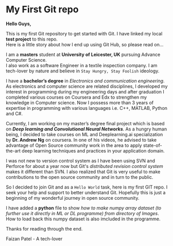 # My First Git repo

**Hello Guys,**

This is my first Git repository to get started with Git. I have linked my local **test project** to this repo.  
Here is a little story about how I end up using Git Hub, so please read on...  

I am a **masters** student at **University of Leicester, UK** pursuing Advance Computer Science.  
I also work as a software Engineer in a textile inspection company. I am tech-lover by nature and believe in `Stay Hungry, Stay Foolish` ideology.  

I have a **bachelor’s degree** in *Electronics and communication engineering*. As electronics and computer science are related disciplines, I developed my interest in programming during my engineering days and after graduation I completed various courses on Coursera and Edx to strengthen my knowledge in Computer science. Now I possess more than 3 years of expertise in programming with various languages i.e. C++, MATLAB, Python and C#.  

Currently, I am working on my master’s degree final project which is based on **_Deep learning and Convolutional Neural Networks_**. As a hungry human being, I decided to take courses on ML and Deeplearning.ai specialization by **Dr. Andrew Ng** on coursera. In one of his videos, he advised to take advantage of Open Source community work in the area to apply state-of-the-art deep learning techniques and practices in your application domain.  

I was not new to version control system as I have been using SVN and Perforce for about a year now but Git's *distributed revision control system* makes it different than SVN. I also realized that Git is very useful to make contributions to the open source community and in turn to the public.  

So I decided to join Git and as a `Hello World` task, here is my first GIT repo. I seek your help and support to better understand Git. Hopefully this is just a beginning of my wonderful journey in open source community.  

I have added a **python** file to show *how to make numpy array dataset (to further use it directly in ML or DL programme) from directory of Images*. How to load back this numpy dataset is also imcluded in the programme.

Thanks for reading through the end.  

Faizan Patel - A tech-lover
